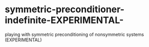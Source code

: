# symmetric-preconditioner-indefinite-EXPERIMENTAL-
playing with symmetric preconditioning of nonsymmetric systems (EXPERIMENTAL)
